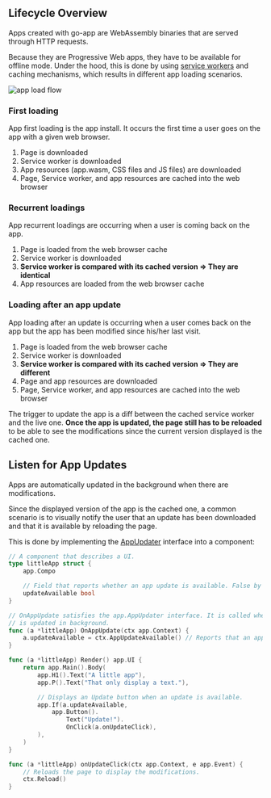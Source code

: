 ## Lifecycle Overview

Apps created with go-app are WebAssembly binaries that are served through HTTP requests.

Because they are Progressive Web apps, they have to be available for offline mode. Under the hood, this is done by using [service workers](https://developer.mozilla.org/en-US/docs/Web/API/Service_Worker_API) and caching mechanisms, which results in different app loading scenarios.

![app load flow](/web/static/images/app-lifecycle.svg)

### First loading

App first loading is the app install. It occurs the first time a user goes on the app with a given web browser.

1. Page is downloaded
2. Service worker is downloaded
3. App resources (app.wasm, CSS files and JS files) are downloaded
4. Page, Service worker, and app resources are cached into the web browser

### Recurrent loadings

App recurrent loadings are occurring when a user is coming back on the app.

1. Page is loaded from the web browser cache
2. Service worker is downloaded
3. **Service worker is compared with its cached version => They are identical**
4. App resources are loaded from the web browser cache

### Loading after an app update

App loading after an update is occurring when a user comes back on the app but the app has been modified since his/her last visit.

1. Page is loaded from the web browser cache
2. Service worker is downloaded
3. **Service worker is compared with its cached version => They are different**
4. Page and app resources are downloaded
5. Page, Service worker, and app resources are cached into the web browser

The trigger to update the app is a diff between the cached service worker and the live one. **Once the app is updated, the page still has to be reloaded** to be able to see the modifications since the current version displayed is the cached one.

## Listen for App Updates

Apps are automatically updated in the background when there are modifications.

Since the displayed version of the app is the cached one, a common scenario is to visually notify the user that an update has been downloaded and that it is available by reloading the page.

This is done by implementing the [AppUpdater](/reference#AppUpdater) interface into a component:

```go
// A component that describes a UI.
type littleApp struct {
	app.Compo

	// Field that reports whether an app update is available. False by default.
	updateAvailable bool
}

// OnAppUpdate satisfies the app.AppUpdater interface. It is called when the app
// is updated in background.
func (a *littleApp) OnAppUpdate(ctx app.Context) {
	a.updateAvailable = ctx.AppUpdateAvailable() // Reports that an app update is available.
}

func (a *littleApp) Render() app.UI {
	return app.Main().Body(
		app.H1().Text("A little app"),
		app.P().Text("That only display a text."),

		// Displays an Update button when an update is available.
		app.If(a.updateAvailable,
			app.Button().
				Text("Update!").
				OnClick(a.onUpdateClick),
		),
	)
}

func (a *littleApp) onUpdateClick(ctx app.Context, e app.Event) {
	// Reloads the page to display the modifications.
	ctx.Reload()
}
```